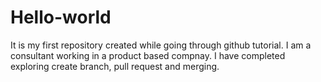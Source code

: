 # Hello-world
It is my first repository created while going through github tutorial.
I am a consultant working in a product based compnay.
I have completed exploring create branch, pull request and merging.
